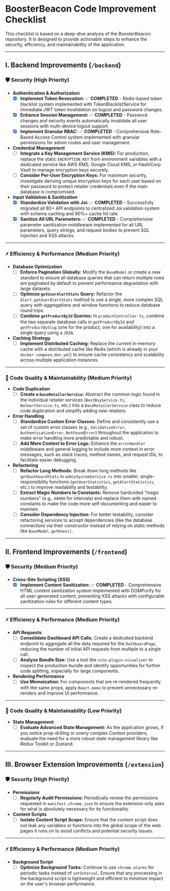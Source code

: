 # BoosterBeacon Code Improvement Checklist

This checklist is based on a deep-dive analysis of the BoosterBeacon repository. It is designed to provide actionable steps to enhance the security, efficiency, and maintainability of the application.

---

## Ⅰ. Backend Improvements (`/backend`)

### 🛡️ Security (High Priority)

* **Authentication & Authorization**
    * [x] **Implement Token Revocation:** ✅ **COMPLETED** - Redis-based token blacklist system implemented with TokenBlacklistService for immediate JWT token invalidation on logout and password changes.
    * [x] **Enhance Session Management:** ✅ **COMPLETED** - Password changes and security events automatically invalidate all user sessions with multi-device logout support.
    * [x] **Implement Granular RBAC:** ✅ **COMPLETED** - Comprehensive Role-Based Access Control system implemented with granular permissions for admin routes and user management.

* **Credential Management**
    * [ ] **Integrate a Key Management Service (KMS):** For production, replace the static `ENCRYPTION_KEY` from environment variables with a dedicated service like AWS KMS, Google Cloud KMS, or HashiCorp Vault to manage encryption keys securely.
    * [ ] **Consider Per-User Encryption Keys:** For maximum security, investigate deriving unique encryption keys for each user based on their password to protect retailer credentials even if the main database is compromised.

* **Input Validation & Sanitization**
    * [x] **Standardize Validation with Joi:** ✅ **COMPLETED** - Successfully migrated all 80+ API endpoints to centralized Joi validation system with schema caching and 90%+ cache hit rate.
    * [x] **Sanitize All URL Parameters:** ✅ **COMPLETED** - Comprehensive parameter sanitization middleware implemented for all URL parameters, query strings, and request bodies to prevent SQL injection and XSS attacks.

---

### ⚡ Efficiency & Performance (Medium Priority)

* **Database Optimization**
    * [ ] **Enforce Pagination Globally:** Modify the `BaseModel` or create a new standard to ensure all database queries that can return multiple rows are paginated by default to prevent performance degradation with large datasets.
    * [ ] **Optimize `getUserAlertStats` Query:** Refactor the `Alert.getUserAlertStats` method to use a single, more complex SQL query with aggregations and window functions to reduce database round trips.
    * [ ] **Combine `getProductById` Queries:** In `productController.ts`, combine the two separate database calls in `getProductById` and `getProductBySlug` (one for the product, one for availability) into a single query using a `JOIN`.

* **Caching Strategy**
    * [ ] **Implement Distributed Caching:** Replace the current in-memory cache with a distributed cache like Redis (which is already in your `docker-compose.dev.yml`) to ensure cache consistency and scalability across multiple application instances.

---

### 🧹 Code Quality & Maintainability (Medium Priority)

* **Code Duplication**
    * [ ] **Create a `BaseRetailerService`:** Abstract the common logic found in the individual retailer services (`BestBuyService.ts`, `WalmartService.ts`, etc.) into a `BaseRetailerService` class to reduce code duplication and simplify adding new retailers.

* **Error Handling**
    * [ ] **Standardize Custom Error Classes:** Define and consistently use a set of custom error classes (e.g., `ValidationError`, `AuthenticationError`, `NotFoundError`) throughout the application to make error handling more predictable and robust.
    * [ ] **Add More Context to Error Logs:** Enhance the `errorHandler` middleware and general logging to include more context in error messages, such as stack traces, method names, and request IDs, to facilitate easier debugging.

* **Refactoring**
    * [ ] **Refactor Long Methods:** Break down long methods like `getDashboardStats` in `adminSystemService.ts` into smaller, single-responsibility functions (`getUserStatistics`, `getAlertStatistics`, etc.) to improve readability and testability.
    * [ ] **Extract Magic Numbers to Constants:** Remove hardcoded "magic numbers" (e.g., `60000` for intervals) and replace them with named constants to make the code more self-documenting and easier to maintain.
    * [ ] **Consider Dependency Injection:** For better testability, consider refactoring services to accept dependencies (like the database connection) via their constructor instead of relying on static methods like `BaseModel.getKnex()`.

---

## Ⅱ. Frontend Improvements (`/frontend`)

### 🛡️ Security (Medium Priority)

* **Cross-Site Scripting (XSS)**
    * [x] **Implement Content Sanitization:** ✅ **COMPLETED** - Comprehensive HTML content sanitization system implemented with DOMPurify for all user-generated content, preventing XSS attacks with configurable sanitization rules for different content types.

---

### ⚡ Efficiency & Performance (Medium Priority)

* **API Requests**
    * [ ] **Consolidate Dashboard API Calls:** Create a dedicated backend endpoint to aggregate all the data required for the `DashboardPage`, reducing the number of initial API requests from multiple to a single call.
    * [ ] **Analyze Bundle Size:** Use a tool like `vite-plugin-visualizer` to inspect the production bundle and identify opportunities for further code splitting, especially for large components.

* **Rendering Performance**
    * [ ] **Use Memoization:** For components that are re-rendered frequently with the same props, apply `React.memo` to prevent unnecessary re-renders and improve UI performance.

---

### 🧹 Code Quality & Maintainability (Low Priority)

* **State Management**
    * [ ] **Evaluate Advanced State Management:** As the application grows, if you notice prop-drilling or overly complex Context providers, evaluate the need for a more robust state management library like Redux Toolkit or Zustand.

---

## Ⅲ. Browser Extension Improvements (`/extension`)

### 🛡️ Security (High Priority)

* **Permissions**
    * [ ] **Regularly Audit Permissions:** Periodically review the permissions requested in `manifest.chrome.json` to ensure the extension only asks for what is absolutely necessary for its functionality.

* **Content Scripts**
    * [ ] **Isolate Content Script Scope:** Ensure that the content script does not leak any variables or functions into the global scope of the web pages it runs on to avoid conflicts and potential security issues.

---

### ⚡ Efficiency & Performance (Medium Priority)

* **Background Script**
    * [ ] **Optimize Background Tasks:** Continue to use `chrome.alarms` for periodic tasks instead of `setInterval`. Ensure that any processing in the background script is lightweight and efficient to minimize impact on the user's browser performance.